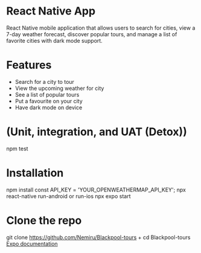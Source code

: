 # React Native App
React Native mobile application that allows users to search for cities, view a 7-day weather forecast, discover popular tours, 
and manage a list of favorite cities with dark mode support.

# Features
- Search for a city to tour
- View the upcoming weather for city
- See a list of popular tours
- Put a favourite on your city
- Have dark mode on device

# (Unit, integration, and UAT (Detox))
npm test

# Installation
npm install
const API_KEY = 'YOUR_OPENWEATHERMAP_API_KEY';
npx react-native run-android or run-ios
npx expo start

# Clone the repo
git clone https://github.com/Nemiru/Blackpool-tours + cd Blackpool-tours
[Expo documentation](https://docs.expo.dev/)
